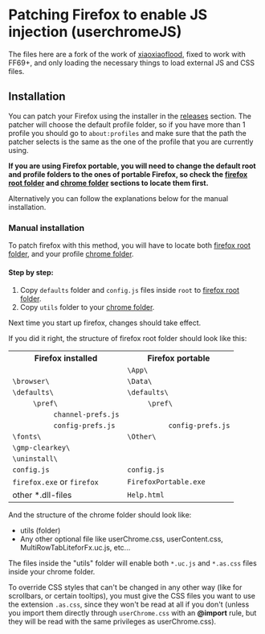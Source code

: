 <h1>Patching Firefox to enable JS injection (userchromeJS)</h1>
<p>The files here are a fork of the work of <a href="https://github.com/xiaoxiaoflood/firefox-scripts">xiaoxiaoflood</a>, fixed to work with FF69+, and only loading the necessary things to load external JS and CSS files.</p>

<h2>Installation</h2>
<p>You can patch your Firefox using the installer in the <a href="https://github.com/Izheil/Quantum-Nox-Firefox-Dark-Full-Theme/releases">releases</a> section. The patcher will choose the default profile folder, so if you have more than 1 profile you should go to <code>about:profiles</code> and make sure that the path the patcher selects is the same as the one of the profile that you are currently using.</p>

<b>If you are using Firefox portable, you will need to change the default root and profile folders to the ones of portable Firefox, so check the <a href="https://github.com/Izheil/Quantum-Nox-Firefox-Dark-Full-Theme/wiki/Chrome-and-Root-folders#firefox-root-folder">firefox root folder</a> and <a href="https://github.com/Izheil/Quantum-Nox-Firefox-Dark-Full-Theme/wiki/Chrome-and-Root-folders#the-chrome-folder">chrome folder</a> sections to locate them first.</b>

<p>Alternatively you can follow the explanations below for the manual installation.</p>

<h3>Manual installation</h3>
<p>To patch firefox with this method, you will have to locate both <a href="https://github.com/Izheil/Quantum-Nox-Firefox-Dark-Full-Theme/wiki/Chrome-and-Root-folders#firefox-root-folder">firefox root folder</a>, and your profile <a href="https://github.com/Izheil/Quantum-Nox-Firefox-Dark-Full-Theme/wiki/Chrome-and-Root-folders#the-chrome-folder">chrome folder</a>.</p>

<h4>Step by step:</h4>
<ol>
  <li>Copy <code>defaults</code> folder and <code>config.js</code> files inside <code>root</code> to <a href="https://github.com/Izheil/Quantum-Nox-Firefox-Dark-Full-Theme/wiki/Chrome-and-Root-folders#firefox-root-folder">firefox root folder</a>.</li>
  <li>Copy <code>utils</code> folder to your <a href="https://github.com/Izheil/Quantum-Nox-Firefox-Dark-Full-Theme/wiki/Chrome-and-Root-folders#the-chrome-folder">chrome folder</a>.</li>
</ol>

<p>Next time you start up firefox, changes should take effect.</p>

<p>If you did it right, the structure of firefox root folder should look like this:</p>

<table>
  <tr>
    <th class="tg-nm3v">Firefox installed</th>
    <th class="tg-nm3v">Firefox portable</th>
  </tr>
  <tr>
    <td></td>
    <td><code>\App\</code></td>
  </tr>
  <tr>
    <td><code>\browser\</td>
    <td><code>\Data\</td>
  </tr>
  <tr>
    <td><code>\defaults\</td>
    <td><code>\defaults\</td>
  </tr>
  <tr>
    <td><code>&nbsp;&nbsp;&nbsp;&nbsp;&nbsp;\pref\</td>
    <td><code>&nbsp;&nbsp;&nbsp;&nbsp;&nbsp;\pref\</td>
  </tr>
  <tr>
    <td><code>&nbsp;&nbsp;&nbsp;&nbsp;&nbsp;&nbsp;&nbsp;&nbsp;&nbsp;&nbsp;channel-prefs.js</td>
    <td></td>
  </tr>
  <tr>
    <td><code>&nbsp;&nbsp;&nbsp;&nbsp;&nbsp;&nbsp;&nbsp;&nbsp;&nbsp;&nbsp;config-prefs.js</td>
    <td><code>&nbsp;&nbsp;&nbsp;&nbsp;&nbsp;&nbsp;&nbsp;&nbsp;&nbsp;&nbsp;config-prefs.js</td>
  </tr>
  <tr>
    <td><code>\fonts\</td>
    <td><code>\Other\</td>
  </tr>
  <tr>
    <td><code>\gmp-clearkey\</td>
    <td></td>
  </tr>
  <tr>
    <td><code>\uninstall\</td>
    <td></td>
  </tr>
  <tr>
    <td><code>config.js</td>
    <td><code>config.js</td>
  </tr>
  <tr>
    <td><code>firefox.exe</code> or <code>firefox</td>
    <td><code>FirefoxPortable.exe</td>
  </tr>
  <tr>
    <td>other *.dll-files</td>
    <td><code>Help.html</td>
  </tr>
</table>

<p>And the structure of the chrome folder should look like:</p>
<ul>
  <li>utils (folder)</li>
  <li>Any other optional file like userChrome.css, userContent.css, MultiRowTabLiteforFx.uc.js, etc...</li>
</ul>

<p>The files inside the "utils" folder will enable both <code>*.uc.js</code> and <code>*.as.css</code> files inside your chrome folder.</p>
<p>To override CSS styles that can't be changed in any other way (like for scrollbars, or certain tooltips), you must give the CSS files you want to use the extension <code>.as.css</code>, since they won't be read at all if you don't (unless you import them directly through <code>userChrome.css</code> with an <b>@import</b> rule, but they will be read with the same privileges as userChrome.css).</p>
